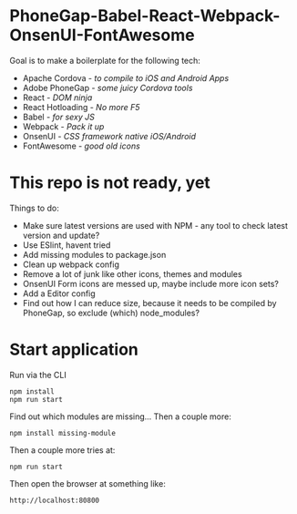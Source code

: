 # PhoneGap-Babel-React-Webpack-OnsenUI-FontAwesome

Goal is to make a boilerplate for the following tech:

- Apache Cordova - *to compile to iOS and Android Apps*
- Adobe PhoneGap - *some juicy Cordova tools*
- React - *DOM ninja*
- React Hotloading - *No more F5*
- Babel - *for sexy JS*
- Webpack - *Pack it up*
- OnsenUI - *CSS framework native iOS/Android*
- FontAwesome - *good old icons*

# This repo is not ready, yet
Things to do:
- Make sure latest versions are used with NPM - any tool to check latest version and update?
- Use ESlint, havent tried
- Add missing modules to package.json
- Clean up webpack config
- Remove a lot of junk like other icons, themes and modules
- OnsenUI Form icons are messed up, maybe include more icon sets?
- Add a Editor config
- Find out how I can reduce size, because it needs to be compiled by PhoneGap, so exclude (which) node_modules?

# Start application
Run via the CLI
```
npm install
npm run start
```
Find out which modules are missing... Then a couple more:
```
npm install missing-module
```
Then a couple more tries at:
```
npm run start
```
Then open the browser at something like:
```
http://localhost:80800
```
